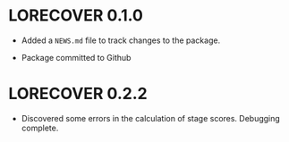 # LORECOVER 0.1.0

* Added a `NEWS.md` file to track changes to the package.

* Package committed to Github

# LORECOVER 0.2.2

* Discovered some errors in the calculation of stage scores. Debugging complete.
